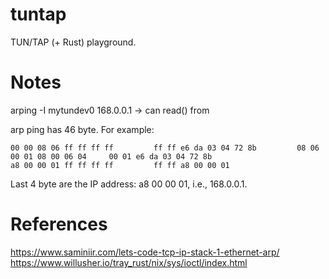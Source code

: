 # tuntap

TUN/TAP (+ Rust) playground.

# Notes

arping -I mytundev0 168.0.0.1 -> can read() from

arp ping has 46 byte. For example:

```
00 00 08 06 ff ff ff ff         ff ff e6 da 03 04 72 8b         08 06 00 01 08 00 06 04     00 01 e6 da 03 04 72 8b
a8 00 00 01 ff ff ff ff         ff ff a8 00 00 01
```

Last 4 byte are the IP address: a8 00 00 01, i.e., 168.0.0.1.

# References

https://www.saminiir.com/lets-code-tcp-ip-stack-1-ethernet-arp/
https://www.willusher.io/tray_rust/nix/sys/ioctl/index.html
